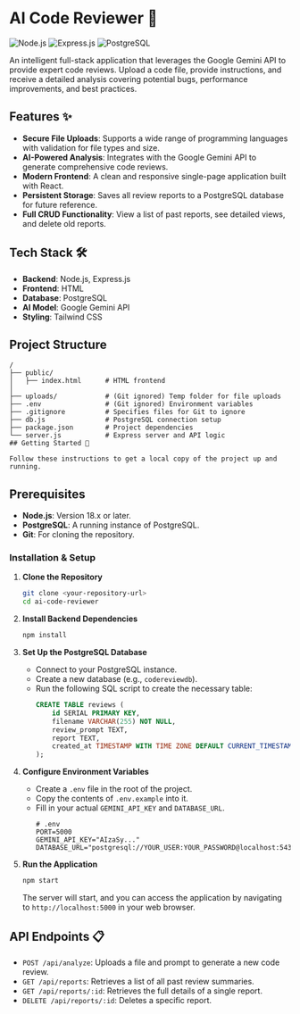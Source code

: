 # AI Code Reviewer 🤖

![Node.js](https://img.shields.io/badge/Node.js-18.x-green.svg) ![Express.js](https://img.shields.io/badge/Express.js-4.x-blue.svg) ![PostgreSQL](https://img.shields.io/badge/PostgreSQL-14.x-purple.svg)

An intelligent full-stack application that leverages the Google Gemini API to provide expert code reviews. Upload a code file, provide instructions, and receive a detailed analysis covering potential bugs, performance improvements, and best practices.

## Features ✨

-   **Secure File Uploads**: Supports a wide range of programming languages with validation for file types and size.
-   **AI-Powered Analysis**: Integrates with the Google Gemini API to generate comprehensive code reviews.
-   **Modern Frontend**: A clean and responsive single-page application built with React.
-   **Persistent Storage**: Saves all review reports to a PostgreSQL database for future reference.
-   **Full CRUD Functionality**: View a list of past reports, see detailed views, and delete old reports.

## Tech Stack 🛠️

-   **Backend**: Node.js, Express.js
-   **Frontend**: HTML
-   **Database**: PostgreSQL
-   **AI Model**: Google Gemini API
-   **Styling**: Tailwind CSS

## Project Structure

```plaintext
/
├── public/
│   ├── index.html      # HTML frontend
│   
├── uploads/            # (Git ignored) Temp folder for file uploads
├── .env                # (Git ignored) Environment variables
├── .gitignore          # Specifies files for Git to ignore
├── db.js               # PostgreSQL connection setup
├── package.json        # Project dependencies
└── server.js           # Express server and API logic
## Getting Started 🚀

Follow these instructions to get a local copy of the project up and running.
```

## Prerequisites

-   **Node.js**: Version 18.x or later.
-   **PostgreSQL**: A running instance of PostgreSQL.
-   **Git**: For cloning the repository.

### Installation & Setup

1.  **Clone the Repository**
    ```bash
    git clone <your-repository-url>
    cd ai-code-reviewer
    ```

2.  **Install Backend Dependencies**
    ```bash
    npm install
    ```

3.  **Set Up the PostgreSQL Database**
    -   Connect to your PostgreSQL instance.
    -   Create a new database (e.g., `codereviewdb`).
    -   Run the following SQL script to create the necessary table:
        ```sql
        CREATE TABLE reviews (
            id SERIAL PRIMARY KEY,
            filename VARCHAR(255) NOT NULL,
            review_prompt TEXT,
            report TEXT,
            created_at TIMESTAMP WITH TIME ZONE DEFAULT CURRENT_TIMESTAMP
        );
        ```

4.  **Configure Environment Variables**
    -   Create a `.env` file in the root of the project.
    -   Copy the contents of `.env.example` into it.
    -   Fill in your actual `GEMINI_API_KEY` and `DATABASE_URL`.
        ```env
        # .env
        PORT=5000
        GEMINI_API_KEY="AIzaSy..."
        DATABASE_URL="postgresql://YOUR_USER:YOUR_PASSWORD@localhost:5432/codereviewdb"
        ```

5.  **Run the Application**
    ```bash
    npm start
    ```
    The server will start, and you can access the application by navigating to `http://localhost:5000` in your web browser.

## API Endpoints 📋

-   `POST /api/analyze`: Uploads a file and prompt to generate a new code review.
-   `GET /api/reports`: Retrieves a list of all past review summaries.
-   `GET /api/reports/:id`: Retrieves the full details of a single report.
-   `DELETE /api/reports/:id`: Deletes a specific report.
